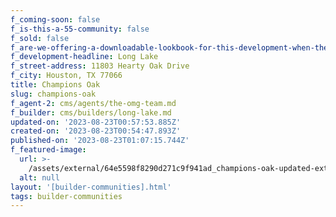 ```yaml
---
f_coming-soon: false
f_is-this-a-55-community: false
f_sold: false
f_are-we-offering-a-downloadable-lookbook-for-this-development-when-they-submit-their-contact-info: false
f_development-headline: Long Lake
f_street-address: 11803 Hearty Oak Drive
f_city: Houston, TX 77066
title: Champions Oak
slug: champions-oak
f_agent-2: cms/agents/the-omg-team.md
f_builder: cms/builders/long-lake.md
updated-on: '2023-08-23T00:57:53.885Z'
created-on: '2023-08-23T00:54:47.893Z'
published-on: '2023-08-23T01:07:15.744Z'
f_featured-image:
  url: >-
    /assets/external/64e5598f8290d271c9f941ad_champions-oak-updated-exterior-shot-for-website.jpeg
  alt: null
layout: '[builder-communities].html'
tags: builder-communities
---
```



